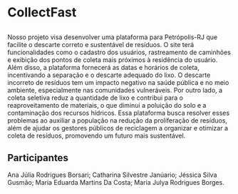 # CollectFast


## 
Nosso projeto visa desenvolver uma plataforma para Petrópolis-RJ que facilite o descarte correto e sustentável de resíduos. O site terá funcionalidades como o cadastro dos usuários, rastreamento de caminhões e exibição dos pontos de coleta mais próximos à residência do usuário. Além disso, a plataforma fornecerá as datas e horários de coleta, incentivando a separação e o descarte adequado do lixo.
O descarte incorreto de resíduos tem um impacto negativo na saúde pública e no meio ambiente, especialmente nas comunidades vulneráveis. Por outro lado, a coleta seletiva reduz a quantidade de lixo e contribui para o reaproveitamento de materiais, o que diminui a poluição do solo e a contaminação dos recursos hídricos. 
Essa plataforma busca resolver esses problemas ao auxiliar a população na redução da proliferação de resíduos, além de ajudar os gestores públicos de reciclagem a organizar e otimizar a coleta de resíduos, promovendo um futuro mais sustentável.




## Participantes 
Ana Júlia Rodrigues Borsari;
Catharina Silvestre Janúario;
Jéssica Silva Gusmão;
Maria Eduarda Martins Da Costa;
Maria Julya Rodrigues Borges.

